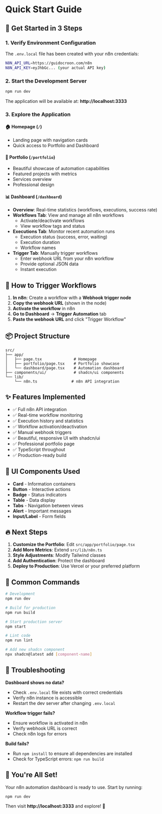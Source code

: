 # Quick Start Guide

## 🚀 Get Started in 3 Steps

### 1. Verify Environment Configuration

The `.env.local` file has been created with your n8n credentials:

```bash
N8N_API_URL=https://guidocroon.com/n8n
N8N_API_KEY=eyJhbGc... (your actual API key)
```

### 2. Start the Development Server

```bash
npm run dev
```

The application will be available at: **http://localhost:3333**

### 3. Explore the Application

#### 🏠 **Homepage** (`/`)
- Landing page with navigation cards
- Quick access to Portfolio and Dashboard

#### 💼 **Portfolio** (`/portfolio`)
- Beautiful showcase of automation capabilities
- Featured projects with metrics
- Services overview
- Professional design

#### 📊 **Dashboard** (`/dashboard`)
- **Overview**: Real-time statistics (workflows, executions, success rate)
- **Workflows Tab**: View and manage all n8n workflows
  - Activate/deactivate workflows
  - View workflow tags and status
- **Executions Tab**: Monitor recent automation runs
  - Execution status (success, error, waiting)
  - Execution duration
  - Workflow names
- **Trigger Tab**: Manually trigger workflows
  - Enter webhook URL from your n8n workflow
  - Provide optional JSON data
  - Instant execution

## 🔧 How to Trigger Workflows

1. **In n8n**: Create a workflow with a **Webhook trigger node**
2. **Copy the webhook URL** (shown in the node)
3. **Activate the workflow** in n8n
4. **Go to Dashboard** → **Trigger Automation** tab
5. **Paste the webhook URL** and click "Trigger Workflow"

## 📦 Project Structure

```
src/
├── app/
│   ├── page.tsx              # Homepage
│   ├── portfolio/page.tsx    # Portfolio showcase
│   └── dashboard/page.tsx    # Automation dashboard
├── components/ui/            # shadcn/ui components
└── lib/
    └── n8n.ts               # n8n API integration
```

## ✨ Features Implemented

- ✅ Full n8n API integration
- ✅ Real-time workflow monitoring
- ✅ Execution history and statistics
- ✅ Workflow activation/deactivation
- ✅ Manual webhook triggers
- ✅ Beautiful, responsive UI with shadcn/ui
- ✅ Professional portfolio page
- ✅ TypeScript throughout
- ✅ Production-ready build

## 🎨 UI Components Used

- **Card** - Information containers
- **Button** - Interactive actions
- **Badge** - Status indicators
- **Table** - Data display
- **Tabs** - Navigation between views
- **Alert** - Important messages
- **Input/Label** - Form fields

## 🔥 Next Steps

1. **Customize the Portfolio**: Edit `src/app/portfolio/page.tsx`
2. **Add More Metrics**: Extend `src/lib/n8n.ts`
3. **Style Adjustments**: Modify Tailwind classes
4. **Add Authentication**: Protect the dashboard
5. **Deploy to Production**: Use Vercel or your preferred platform

## 📝 Common Commands

```bash
# Development
npm run dev

# Build for production
npm run build

# Start production server
npm start

# Lint code
npm run lint

# Add new shadcn component
npx shadcn@latest add [component-name]
```

## 🐛 Troubleshooting

**Dashboard shows no data?**
- Check `.env.local` file exists with correct credentials
- Verify n8n instance is accessible
- Restart the dev server after changing `.env.local`

**Workflow trigger fails?**
- Ensure workflow is activated in n8n
- Verify webhook URL is correct
- Check n8n logs for errors

**Build fails?**
- Run `npm install` to ensure all dependencies are installed
- Check for TypeScript errors: `npm run build`

## 🎉 You're All Set!

Your n8n automation dashboard is ready to use. Start by running:

```bash
npm run dev
```

Then visit **http://localhost:3333** and explore! 🚀

